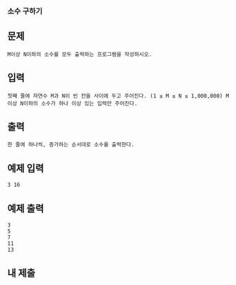 ### 소수 구하기

## 문제

```
M이상 N이하의 소수를 모두 출력하는 프로그램을 작성하시오.
```

## 입력

```
첫째 줄에 자연수 M과 N이 빈 칸을 사이에 두고 주어진다. (1 ≤ M ≤ N ≤ 1,000,000) M이상 N이하의 소수가 하나 이상 있는 입력만 주어진다.

```

## 출력

```
한 줄에 하나씩, 증가하는 순서대로 소수를 출력한다.
```

## 예제 입력

```
3 16
```

## 예제 출력

```
3
5
7
11
13
```

## 내 제출

```

```
